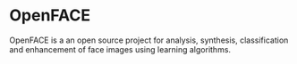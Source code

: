 # OpenFACE
OpenFACE is a an open source project for analysis, synthesis, classification and enhancement of face images using learning algorithms. 
